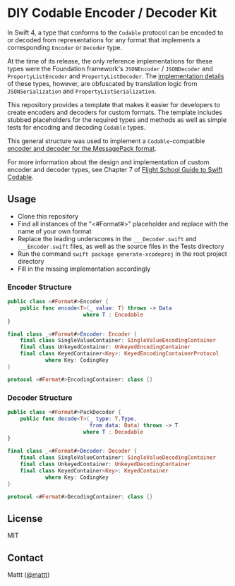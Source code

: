 # DIY Codable Encoder / Decoder Kit

In Swift 4,
a type that conforms to the `Codable` protocol
can be encoded to or decoded from representations
for any format that implements a corresponding `Encoder` or `Decoder` type.

At the time of its release,
the only reference implementations for these types
were the Foundation framework's `JSONEncoder` / `JSONDecoder`
and `PropertyListEncoder` and `PropertyListDecoder`.
The [implementation details](https://github.com/apple/swift/blob/master/stdlib/public/SDK/Foundation/JSONEncoder.swift)
of these types, however,
are obfuscated by translation logic from
`JSONSerialization` and `PropertyListSerialization`.

This repository provides a template
that makes it easier for developers
to create encoders and decoders for custom formats.
The template includes stubbed placeholders for the required types and methods
as well as simple tests for encoding and decoding `Codable` types.

This general structure was used to implement a `Codable`-compatible
[encoder and decoder for the MessagePack format](https://github.com/flight-school/messagepack).

For more information about the design and implementation
of custom encoder and decoder types,
see Chapter 7 of
[Flight School Guide to Swift Codable](https://flight.school/books/codable).

## Usage

* Clone this repository
* Find all instances of the "<#Format#>" placeholder
  and replace with the name of your own format
* Replace the leading underscores in the
  `___Decoder.swift` and `___Encoder.swift` files,
  as well as the source files in the Tests directory
* Run the command `swift package generate-xcodeproj`
  in the root project directory
* Fill in the missing implementation accordingly

### Encoder Structure

```swift
public class <#Format#>Encoder {
    public func encode<T>(_ value: T) throws -> Data
                        where T : Encodable
}

final class _<#Format#>Encoder: Encoder {
    final class SingleValueContainer: SingleValueEncodingContainer
    final class UnkeyedContainer: UnkeyedEncodingContainer
    final class KeyedContainer<Key>: KeyedEncodingContainerProtocol
            where Key: CodingKey
}

protocol <#Format#>EncodingContainer: class {}
```

### Decoder Structure

```swift
public class <#Format#>PackDecoder {
    public func decode<T>(_ type: T.Type,
                          from data: Data) throws -> T
                        where T : Decodable
}

final class _<#Format#>Decoder: Decoder {
    final class SingleValueContainer: SingleValueDecodingContainer
    final class UnkeyedContainer: UnkeyedDecodingContainer
    final class KeyedContainer<Key>: KeyedContainer
            where Key: CodingKey
}

protocol <#Format#>DecodingContainer: class {}
```

## License

MIT

## Contact

Mattt ([@mattt](https://twitter.com/mattt))
